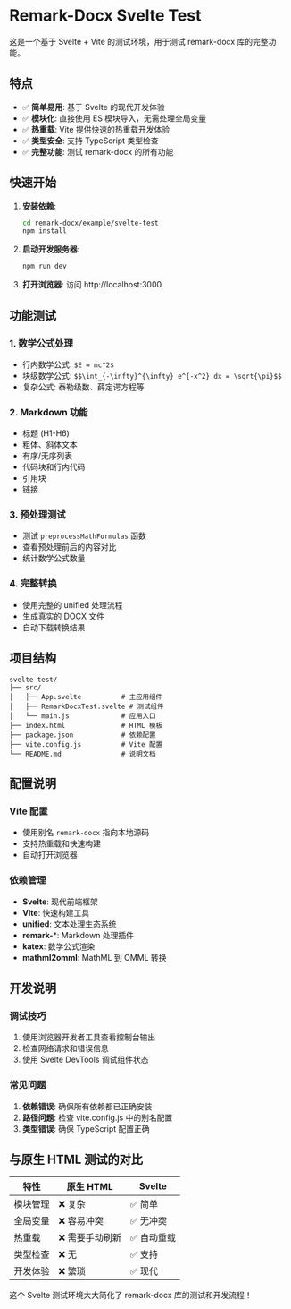 # Remark-Docx Svelte Test

这是一个基于 Svelte + Vite 的测试环境，用于测试 remark-docx 库的完整功能。

## 特点

- ✅ **简单易用**: 基于 Svelte 的现代开发体验
- ✅ **模块化**: 直接使用 ES 模块导入，无需处理全局变量
- ✅ **热重载**: Vite 提供快速的热重载开发体验
- ✅ **类型安全**: 支持 TypeScript 类型检查
- ✅ **完整功能**: 测试 remark-docx 的所有功能

## 快速开始

1. **安装依赖**:
   ```bash
   cd remark-docx/example/svelte-test
   npm install
   ```

2. **启动开发服务器**:
   ```bash
   npm run dev
   ```

3. **打开浏览器**: 访问 http://localhost:3000

## 功能测试

### 1. 数学公式处理
- 行内数学公式: `$E = mc^2$`
- 块级数学公式: `$$\int_{-\infty}^{\infty} e^{-x^2} dx = \sqrt{\pi}$$`
- 复杂公式: 泰勒级数、薛定谔方程等

### 2. Markdown 功能
- 标题 (H1-H6)
- 粗体、斜体文本
- 有序/无序列表
- 代码块和行内代码
- 引用块
- 链接

### 3. 预处理测试
- 测试 `preprocessMathFormulas` 函数
- 查看预处理前后的内容对比
- 统计数学公式数量

### 4. 完整转换
- 使用完整的 unified 处理流程
- 生成真实的 DOCX 文件
- 自动下载转换结果

## 项目结构

```
svelte-test/
├── src/
│   ├── App.svelte          # 主应用组件
│   ├── RemarkDocxTest.svelte # 测试组件
│   └── main.js             # 应用入口
├── index.html              # HTML 模板
├── package.json            # 依赖配置
├── vite.config.js          # Vite 配置
└── README.md               # 说明文档
```

## 配置说明

### Vite 配置
- 使用别名 `remark-docx` 指向本地源码
- 支持热重载和快速构建
- 自动打开浏览器

### 依赖管理
- **Svelte**: 现代前端框架
- **Vite**: 快速构建工具
- **unified**: 文本处理生态系统
- **remark-***: Markdown 处理插件
- **katex**: 数学公式渲染
- **mathml2omml**: MathML 到 OMML 转换

## 开发说明

### 调试技巧
1. 使用浏览器开发者工具查看控制台输出
2. 检查网络请求和错误信息
3. 使用 Svelte DevTools 调试组件状态

### 常见问题
1. **依赖错误**: 确保所有依赖都已正确安装
2. **路径问题**: 检查 vite.config.js 中的别名配置
3. **类型错误**: 确保 TypeScript 配置正确

## 与原生 HTML 测试的对比

| 特性 | 原生 HTML | Svelte |
|------|-----------|--------|
| 模块管理 | ❌ 复杂 | ✅ 简单 |
| 全局变量 | ❌ 容易冲突 | ✅ 无冲突 |
| 热重载 | ❌ 需要手动刷新 | ✅ 自动重载 |
| 类型检查 | ❌ 无 | ✅ 支持 |
| 开发体验 | ❌ 繁琐 | ✅ 现代 |

这个 Svelte 测试环境大大简化了 remark-docx 库的测试和开发流程！
